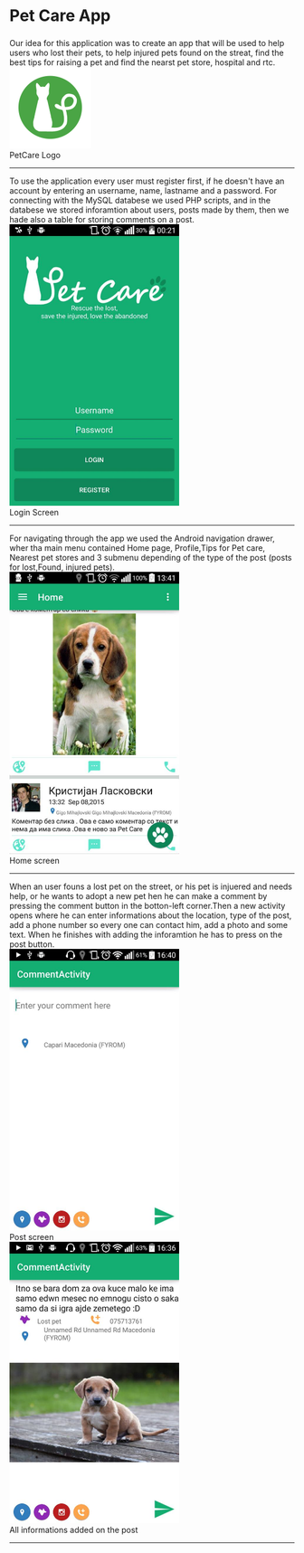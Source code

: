 <div class="container">
 <h1>Pet Care App</h1>
 
 <div class="row">
 <div class="col-lg-8">
 <h3></h3>
Our idea for this application was to create an app that will be used to help users who lost their pets, to help injured pets found on the streat, find the best tips for raising a pet and find the nearst pet store, hospital and rtc. 
 </div>
  <div class="col-lg-4">
  <img alt="Logo" src="https://raw.githubusercontent.com/KristijanLaskovski/FINAL_PET_CARE/master/PatCareTeam2/res/drawable-xxhdpi/ic_launcher.png">
  <br/>
  PetCare Logo
  <hr>
  </div>
 </div>
 
 <div class="row">
To use the application every user must register first, if he doesn't have an account by entering an username, name, lastname and a password. For connecting with the MySQL databese we used PHP scripts, and in the databese we stored inforamtion about users, posts made by them, then we hade also a table for storing comments on a post.
<br/>
<img alt="Logo" heignt="600" width="300" src="https://raw.githubusercontent.com/KristijanLaskovski/FINAL_PET_CARE/master/App%20images/login.jpg">
<br/>
  Login Screen
  <br/>
  <hr>
 
 </div>


<div class="row">
For navigating through the app we used the Android navigation drawer, wher tha main menu contained Home page, Profile,Tips for Pet care, Nearest pet stores and 3 submenu depending of the type of the post (posts for lost,Found, injured pets). <br/>
<img alt="Logo"  heignt="600" width="300" src="https://raw.githubusercontent.com/KristijanLaskovski/FINAL_PET_CARE/master/App%20images/homeposts.jpg">
<br/>
  Home screen
  <hr>
 </div>
<div class="row">
When an user founs a lost pet on the street, or his pet is injuered and needs help, or he wants to adopt a new pet hen he can make a comment by pressing the comment button in the botton-left corner.Then a new activity opens where he can enter informations about the location, type of the post, add a phone number so every one can contact him, add a photo and some text. When he finishes with adding the inforamtion he has to press on the post button.
<br/>
<img alt="Logo"  heignt="600" width="300" src="https://github.com/KristijanLaskovski/FINAL_PET_CARE/blob/master/App%20images/newcomment.jpg"><br/>
  Post screen<br/>
<img alt="Logo"  heignt="600" width="300" src="https://github.com/KristijanLaskovski/FINAL_PET_CARE/blob/master/App%20images/commentinfo.jpg"><br/>
  All informations added on the post<br>
  <hr>
 </div>


</div>
